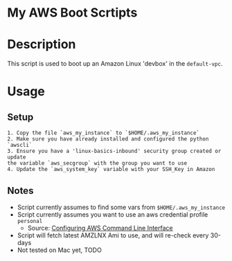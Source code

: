 # My AWS Boot Scrtipts

# Description
This script is used to boot up an Amazon Linux 'devbox' in the `default-vpc`.

# Usage
## Setup

    1. Copy the file `aws_my_instance` to `$HOME/.aws_my_instance`
    2. Make sure you have already installed and configured the python `awscli`
    3. Ensure you have a 'linux-basics-inbound' security group created or update
    the variable `aws_secgroup` with the group you want to use
    4. Update the `aws_system_key` variable with your SSH_Key in Amazon

## Notes

  * Script currently assumes to find some vars from `$HOME/.aws_my_instance`
  * Script currently assumes you want to use an aws credential profile `personal`
    * Source: [Configuring AWS Command Line Interface](http://docs.aws.amazon.com/cli/latest/userguide/cli-chap-getting-started.html#cli-multiple-profiles)
  * Script will fetch latest AMZLNX Ami to use, and will re-check every 30-days
  * Not tested on Mac yet, TODO
